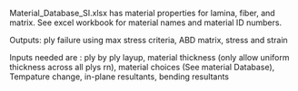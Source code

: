 Material_Database_SI.xlsx has material properties for lamina, fiber, and matrix. See excel workbook for material names and material ID numbers.

Outputs: ply failure using max stress criteria, ABD matrix, stress and strain

Inputs needed are : ply by ply layup, material thickness (only allow uniform thickness across all plys rn),  material choices (See material Database), Tempature change, in-plane resultants, bending resultants
